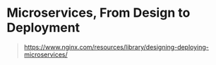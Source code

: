# Microservices, From Design to Deployment

> <https://www.nginx.com/resources/library/designing-deploying-microservices/>
